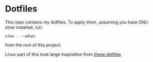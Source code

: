 # Dotfiles

This repo contains my dotfiles. To apply them, assuming you have GNU stow installed, run:

```
stow . --adopt
```

from the root of this project.

Linux part of this took large inspiration from [these dotfiles](https://github.com/sahib/dotfiles) 